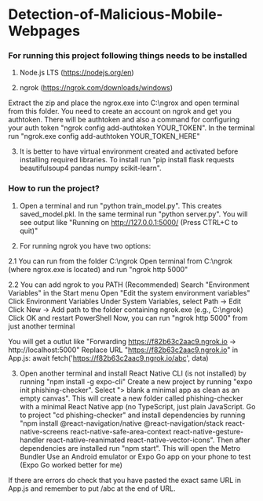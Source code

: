 # Detection-of-Malicious-Mobile-Webpages

### For running this project following things needs to be installed
1. Node.js LTS (https://nodejs.org/en)

2. ngrok (https://ngrok.com/downloads/windows)

Extract the zip and place the ngrox.exe into C:\ngrox and open terminal from this folder.
You need to create an account on ngrok and get you authtoken. There will be authtoken and also a command for configuring your auth token "ngrok config add-authtoken YOUR_TOKEN".
In the terminal run "ngrok.exe config add-authtoken YOUR_TOKEN_HERE"

3. It is better to have virtual environment created and activated before installing required libraries. To install run "pip install flask requests beautifulsoup4 pandas numpy scikit-learn".

### How to run the project?
1. Open a terminal and run "python train_model.py". This creates saved_model.pkl.
In the same terminal run "python server.py". You will see output like "Running on http://127.0.0.1:5000/ (Press CTRL+C to quit)"

2. For running ngrok you have two options:

  2.1 You can run from the folder C:\ngrok
Open terminal from C:\ngrok (where ngrox.exe is located) and run "ngrok http 5000"

  2.2 You can add ngrok to you PATH (Recommended)
Search "Environment Variables" in the Start menu
Open "Edit the system environment variables"
Click Environment Variables
Under System Variables, select Path → Edit
Click New → Add path to the folder containing ngrok.exe (e.g., C:\ngrok)
Click OK and restart PowerShell
Now, you can run "ngrok http 5000" from just another terminal

You will get a  outlut like "Forwarding                    https://f82b63c2aac9.ngrok.io -> http://localhost:5000"
Replace URL "https://f82b63c2aac9.ngrok.io" in App.js:
await fetch('https://f82b63c2aac9.ngrok.io/abc', data)

3. Open another terminal and install React Native CLI (is not installed) by running "npm install -g expo-cli"
Create a new project by running "expo init phishing-checker". Select "> blank   a minimal app as clean as an empty canvas". This will create a new folder called phishing-checker with a minimal React Native app (no TypeScript, just plain JavaScript.
Go to project "cd phishing-checker" and install dependencies by running "npm install @react-navigation/native @react-navigation/stack react-native-screens react-native-safe-area-context react-native-gesture-handler react-native-reanimated react-native-vector-icons". Then after dependencies are installed run "npm start".
This will open the Metro Bundler
Use an Android emulator or Expo Go app on your phone to test (Expo Go worked better for me)

If there are errors do check that you have pasted the exact same URL in App.js and remember to put /abc at the end of URL.
